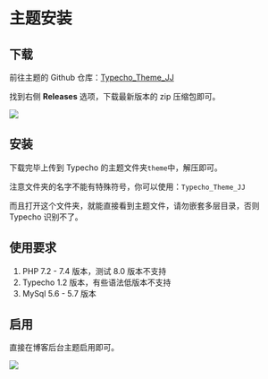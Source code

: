 <!--
 * @Author: mulingyuer
 * @Date: 2023-03-28 01:07:25
 * @LastEditTime: 2023-05-14 23:53:45
 * @LastEditors: mulingyuer
 * @Description: 主题安装
 * @FilePath: \Typecho_Theme_JJ\src\start\install-theme.md
 * 怎么可能会有bug！！！
-->

# 主题安装

## 下载

前往主题的 Github 仓库：[Typecho_Theme_JJ](https://github.com/mulingyuer/Typecho_Theme_JJ)

找到右侧 **Releases** 选项，下载最新版本的 zip 压缩包即可。

![](/images/start/主题下载01.jpg)

## 安装

下载完毕上传到 Typecho 的主题文件夹`theme`中，解压即可。

注意文件夹的名字不能有特殊符号，你可以使用：`Typecho_Theme_JJ`

而且打开这个文件夹，就能直接看到主题文件，请勿嵌套多层目录，否则 Typecho 识别不了。

## 使用要求

1. PHP 7.2 - 7.4 版本，测试 8.0 版本不支持
2. Typecho 1.2 版本，有些语法低版本不支持
3. MySql 5.6 - 5.7 版本

## 启用

直接在博客后台主题启用即可。

![](/images/start/主题启用01.jpg)
